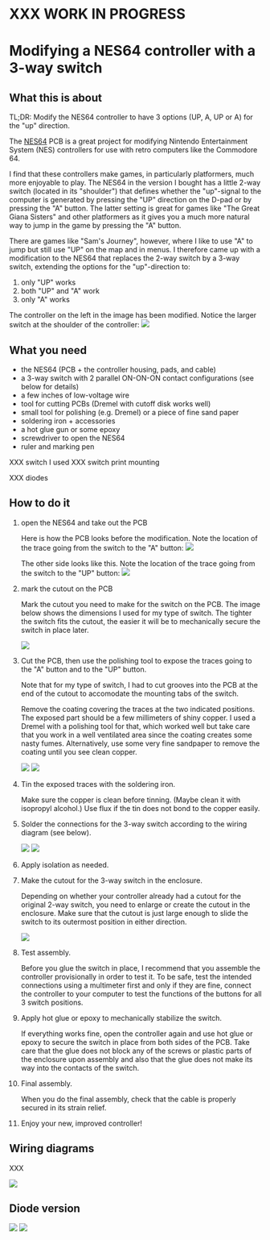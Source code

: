 # XXX WORK IN PROGRESS

# Modifying a NES64 controller with a 3-way switch

## What this is about

TL;DR: Modify the NES64 controller to have 3 options (UP, A, UP or A) for the "up" direction.

The [NES64](https://nes64.pryds.eu/) PCB is a great project
for modifying Nintendo Entertainment System (NES) controllers for use
with retro computers like the Commodore 64.

I find that these controllers make games, in particularly platformers, much
more enjoyable to play. The NES64 in the version I bought has a little 2-way
switch (located in its "shoulder") that defines whether the "up"-signal to the
computer is generated by pressing the "UP" direction on the D-pad or by
pressing the "A" button. The latter setting is great for games like "The Great
Giana Sisters" and other platformers as it gives you a much more natural way to
jump in the game by pressing the "A" button.

There are games like "Sam's Journey", however, where I like to use "A" to jump
but still use "UP" on the map and in menus. I therefore came up with a modification
to the NES64 that replaces the 2-way switch by a 3-way switch, extending the
options for the "up"-direction to:

1. only "UP" works
1. both "UP" and "A" work
1. only "A" works

The controller on the left in the image has been modified. Notice the larger switch at the shoulder of the controller:
![](https://github.com/edwinst/nes64-controller-modification/blob/main/nes64-new-switch.png?raw=true)

## What you need

* the NES64 (PCB + the controller housing, pads, and cable)
* a 3-way switch with 2 parallel ON-ON-ON contact configurations (see below for details)
* a few inches of low-voltage wire
* tool for cutting PCBs (Dremel with cutoff disk works well)
* small tool for polishing (e.g. Dremel) or a piece of fine sand paper
* soldering iron + accessories
* a hot glue gun or some epoxy
* screwdriver to open the NES64
* ruler and marking pen

XXX switch I used
XXX switch print mounting

XXX diodes

## How to do it

1. open the NES64 and take out the PCB

   Here is how the PCB looks before the modification. Note the location of the trace going from the switch to the "A" button:
   ![](https://github.com/edwinst/nes64-controller-modification/blob/main/nes64-before-cable-side.png?raw=true)

   The other side looks like this. Note the location of the trace going from the switch to the "UP" button:
   ![](https://github.com/edwinst/nes64-controller-modification/blob/main/nes64-before-button-side.png?raw=true)

1. mark the cutout on the PCB

   Mark the cutout you need to make for the switch on the PCB. The image below shows the dimensions
   I used for my type of switch. The tighter the switch fits the cutout, the easier it will be
   to mechanically secure the switch in place later.

   ![](https://github.com/edwinst/nes64-controller-modification/blob/main/nes64-cutout-cable-side.png?raw=true)

1. Cut the PCB, then use the polishing tool to expose the traces going to the "A" button and to the "UP" button.

   Note that for my type of switch, I had to cut grooves into the PCB at the end of the cutout to accomodate
   the mounting tabs of the switch.

   Remove the coating covering the traces at the two indicated positions. The exposed part should be a few millimeters
   of shiny copper. I used a Dremel with a polishing tool for that, which worked well but take care that you work
   in a well ventilated area since the coating creates some nasty fumes. Alternatively, use some very fine sandpaper
   to remove the coating until you see clean copper.

   ![](https://github.com/edwinst/nes64-controller-modification/blob/main/nes64-cutout-after-cable-side.png?raw=true)
   ![](https://github.com/edwinst/nes64-controller-modification/blob/main/nes64-cutout-after-button-side.png?raw=true)

1. Tin the exposed traces with the soldering iron.

   Make sure the copper is clean before tinning. (Maybe clean it with isopropyl alcohol.)
   Use flux if the tin does not bond to the copper easily.

1. Solder the connections for the 3-way switch according to the wiring diagram (see below).

   ![](https://github.com/edwinst/nes64-controller-modification/blob/main/nes64-installed-button-side.png?raw=true)
   ![](https://github.com/edwinst/nes64-controller-modification/blob/main/nes64-installed-cable-side.png?raw=true)

1. Apply isolation as needed.

1. Make the cutout for the 3-way switch in the enclosure.

   Depending on whether your controller already had a cutout for the original 2-way switch,
   you need to enlarge or create the cutout in the enclosure. Make sure that the cutout is
   just large enough to slide the switch to its outermost position in either direction.

   ![](https://github.com/edwinst/nes64-controller-modification/blob/main/nes64-enclosure-cuout.png?raw=true)

1. Test assembly.

   Before you glue the switch in place, I recommend that you assemble the controller provisionally in order
   to test it. To be safe, test the intended connections using a multimeter first and only if they are
   fine, connect the controller to your computer to test the functions of the buttons for all 3 switch
   positions.

1. Apply hot glue or epoxy to mechanically stabilize the switch.

   If everything works fine, open the controller again and use hot glue or epoxy to secure the switch
   in place from both sides of the PCB. Take care that the glue does not block any of the screws or plastic parts
   of the enclosure upon assembly and also that the glue does not make its way into the contacts of the switch.

1. Final assembly.

   When you do the final assembly, check that the cable is properly secured in its strain relief.
   
1. Enjoy your new, improved controller!

## Wiring diagrams

XXX

![](https://github.com/edwinst/nes64-controller-modification/blob/main/nes64-schematics.png?raw=true)

## Diode version

![](https://github.com/edwinst/nes64-controller-modification/blob/main/nes64-diode-version-button-side.png?raw=true)
![](https://github.com/edwinst/nes64-controller-modification/blob/main/nes64-diode-version-cable-side.png?raw=true)
